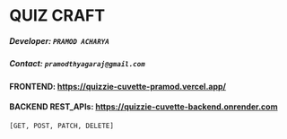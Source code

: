 # QUIZ CRAFT

##### Developer: `PRAMOD ACHARYA`

##### Contact: `pramodthyagaraj@gmail.com`

#### FRONTEND: https://quizzie-cuvette-pramod.vercel.app/

#### BACKEND REST_APIs: https://quizzie-cuvette-backend.onrender.com

`[GET, POST, PATCH, DELETE]`
